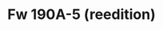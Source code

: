 ---
title: "Fw 190A-5 (reedition)"
price: 1800 
desc: "PROFIPACK, Fw 190A-5 (reedition), razmera: 1/72"
img_path: "/assets/img/70116.jpg"
brand: AMMO
available: false
special_offer: false
new: false
soon: false
cat: "Plasticne-Makete"
subcat: "PM-EDUARD"
subsubcat: ""
sifra: "70116"
---